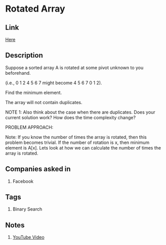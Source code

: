 # Rotated Array

## Link

[Here](https://www.interviewbit.com/problems/rotated-array/)

## Description

Suppose a sorted array A is rotated at some pivot unknown to you beforehand.

(i.e., 0 1 2 4 5 6 7 might become 4 5 6 7 0 1 2).

Find the minimum element.

The array will not contain duplicates.

NOTE 1: Also think about the case when there are duplicates. Does your current solution work? How does the time complexity change?

PROBLEM APPROACH:

Note: If you know the number of times the array is rotated, then this problem becomes trivial. If the number of rotation is x, then minimum element is A[x].
Lets look at how we can calculate the number of times the array is rotated.

## Companies asked in

1. Facebook

## Tags

1. Binary Search

## Notes

1. [YouTube Video](https://www.youtube.com/watch?v=4qjprDkJrjY)